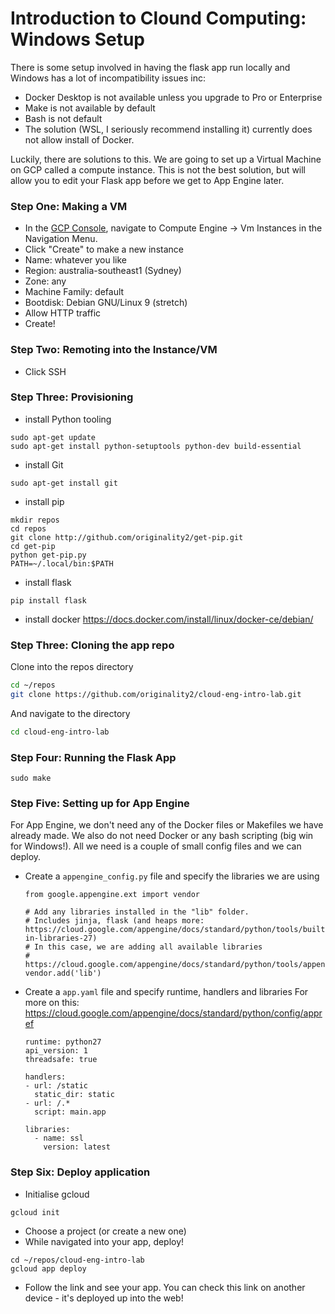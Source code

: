 # Introduction to Clound Computing: Windows Setup

There is some setup involved in having the flask app run locally and Windows has a lot of incompatibility issues inc:
- Docker Desktop is not available unless you upgrade to Pro or Enterprise
- Make is not available by default
- Bash is not default
- The solution (WSL, I seriously recommend installing it) currently does not allow install of Docker.

Luckily, there are solutions to this. We are going to set up a Virtual Machine on GCP called a compute instance. 
This is not the best solution, but will allow you to edit your Flask app before we get to App Engine later. 

### Step One: Making a VM
- In the [GCP Console], navigate to Compute Engine -> Vm Instances in the Navigation Menu.
- Click "Create" to make a new instance
- Name: whatever you like
- Region: australia-southeast1 (Sydney)
- Zone: any
- Machine Family: default
- Bootdisk: Debian GNU/Linux 9 (stretch)
- Allow HTTP traffic
- Create!

### Step Two: Remoting into the Instance/VM
- Click SSH

### Step Three: Provisioning 
- install Python tooling
```
sudo apt-get update
sudo apt-get install python-setuptools python-dev build-essential
```
- install Git
```
sudo apt-get install git
```
- install pip
```
mkdir repos
cd repos
git clone http://github.com/originality2/get-pip.git
cd get-pip
python get-pip.py
PATH=~/.local/bin:$PATH
```
- install flask
```
pip install flask
```
- install docker
https://docs.docker.com/install/linux/docker-ce/debian/

### Step Three: Cloning the app repo
Clone into the repos directory
```sh
cd ~/repos
git clone https://github.com/originality2/cloud-eng-intro-lab.git
```
And navigate to the directory
```sh
cd cloud-eng-intro-lab
```

### Step Four: Running the Flask App
```
sudo make
```

### Step Five: Setting up for App Engine
For App Engine, we don't need any of the Docker files or Makefiles we have already made. We also do not need Docker or any bash scripting (big win for Windows!). All we need is a couple of small config files and we can deploy.
- Create a ```appengine_config.py``` file and specify the libraries we are using
  ```
  from google.appengine.ext import vendor

  # Add any libraries installed in the "lib" folder.
  # Includes jinja, flask (and heaps more: https://cloud.google.com/appengine/docs/standard/python/tools/built-in-libraries-27)
  # In this case, we are adding all available libraries
  # https://cloud.google.com/appengine/docs/standard/python/tools/appengineconfig
  vendor.add('lib')
  ```
- Create a ```app.yaml``` file and specify runtime, handlers and libraries
  For more on this: https://cloud.google.com/appengine/docs/standard/python/config/appref
  ```
  runtime: python27
  api_version: 1
  threadsafe: true

  handlers:
  - url: /static
    static_dir: static
  - url: /.*
    script: main.app

  libraries:
    - name: ssl
      version: latest
  ```

### Step Six: Deploy application 
- Initialise gcloud
```
gcloud init
```
- Choose a project (or create a new one)
- While navigated into your app, deploy!
```
cd ~/repos/cloud-eng-intro-lab
gcloud app deploy
```
- Follow the link and see your app. You can check this link on another device - it's deployed up into the web!


[GCP Console]:<https://console.cloud.google.com/>
